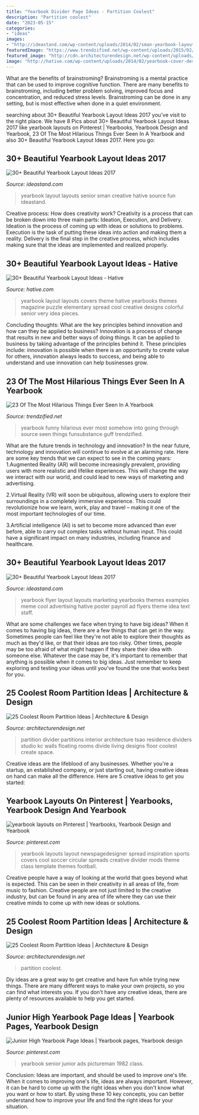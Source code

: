 ```yaml
---
title: "Yearbook Divider Page Ideas - Partition Coolest"
description: "Partition coolest"
date: "2023-05-15"
categories:
- "ideas"
images:
- "http://ideastand.com/wp-content/uploads/2014/02/sman-yearbook-layout-design-22.jpg"
featuredImage: "https://www.trendzified.net/wp-content/uploads/2015/02/funny-yearbook-50-shades.jpg"
featured_image: "http://cdn.architecturendesign.net/wp-content/uploads/2014/08/559.jpg"
image: "http://hative.com/wp-content/uploads/2014/02/yearbook-cover-design-25.jpg"
---
```



What are the benefits of brainstroming?
Brainstroming is a mental practice that can be used to improve cognitive function. There are many benefits to brainstroming, including better problem solving, improved focus and concentration, and reduced stress levels. Brainstroming can be done in any setting, but is most effective when done in a quiet environment.

	

		
searching about 30+ Beautiful Yearbook Layout Ideas 2017 you've visit to the right place. We have 8 Pics about 30+ Beautiful Yearbook Layout Ideas 2017 like yearbook layouts on Pinterest | Yearbooks, Yearbook Design and Yearbook, 23 Of The Most Hilarious Things Ever Seen In A Yearbook and also 30+ Beautiful Yearbook Layout Ideas 2017. Here you go:
		
    
## 30+ Beautiful Yearbook Layout Ideas 2017

<img loading=lazy src="http://ideastand.com/wp-content/uploads/2014/02/sman-yearbook-layout-design-22.jpg" onerror="this.onerror=null;this.src='https://tse4.mm.bing.net/th?id=OIP.9CUXlG63Un6UFbq8-AOsNAHaKd&amp;pid=15.1';" alt="30+ Beautiful Yearbook Layout Ideas 2017">

_Source: ideastand.com_

>yearbook layout layouts senior sman creative hative source fun ideastand. 

	

Creative process: How does creativity work?
Creativity is a process that can be broken down into three main parts: Ideation, Execution, and Delivery. Ideation is the process of coming up with ideas or solutions to problems. Execution is the task of putting these ideas into action and making them a reality. Delivery is the final step in the creative process, which includes making sure that the ideas are implemented and realized properly.

    
## 30+ Beautiful Yearbook Layout Ideas - Hative

<img loading=lazy src="http://hative.com/wp-content/uploads/2014/02/yearbook-cover-design-25.jpg" onerror="this.onerror=null;this.src='https://tse2.mm.bing.net/th?id=OIP.K1rGCEZen8nEOlpNyK1wmAHaJ4&amp;pid=15.1';" alt="30+ Beautiful Yearbook Layout Ideas - Hative">

_Source: hative.com_

>yearbook layout layouts covers theme hative yearbooks themes magazine puzzle elementary spread cool creative designs colorful senior very idea pieces. 

	

Concluding thoughts: What are the key principles behind innovation and how can they be applied to business?
Innovation is a process of change that results in new and better ways of doing things. It can be applied to business by taking advantage of the principles behind it. These principles include: innovation is possible when there is an opportunity to create value for others, innovation always leads to success, and being able to understand and use innovation can help businesses grow.

    
## 23 Of The Most Hilarious Things Ever Seen In A Yearbook

<img loading=lazy src="https://www.trendzified.net/wp-content/uploads/2015/02/funny-yearbook-50-shades.jpg" onerror="this.onerror=null;this.src='https://tse2.mm.bing.net/th?id=OIP.Q67PqHQLD0uFBcNB3YeTjAHaFj&amp;pid=15.1';" alt="23 Of The Most Hilarious Things Ever Seen In A Yearbook">

_Source: trendzified.net_

>yearbook funny hilarious ever most somehow into going through source seen things funsubstance guff trendzified. 

	

What are the future trends in technology and innovation?
In the near future, technology and innovation will continue to evolve at an alarming rate. Here are some key trends that we can expect to see in the coming years:
1.Augmented Reality (AR) will become increasingly prevalent, providing users with more realistic and lifelike experiences. This will change the way we interact with our world, and could lead to new ways of marketing and advertising.

2.Virtual Reality (VR) will soon be ubiquitous, allowing users to explore their surroundings in a completely immersive experience. This could revolutionize how we learn, work, play and travel – making it one of the most important technologies of our time.

3.Artificial intelligence (AI) is set to become more advanced than ever before, able to carry out complex tasks without human input. This could have a significant impact on many industries, including finance and healthcare.

    
## 30+ Beautiful Yearbook Layout Ideas 2017

<img loading=lazy src="https://ideastand.com/wp-content/uploads/2014/02/yearbook-flyer-design-16.jpg" onerror="this.onerror=null;this.src='https://tse1.mm.bing.net/th?id=OIP.uWpo0PzmW_hNe2EyDXs8ngHaLc&amp;pid=15.1';" alt="30+ Beautiful Yearbook Layout Ideas 2017">

_Source: ideastand.com_

>yearbook flyer layout layouts marketing yearbooks themes examples meme cool advertising hative poster payroll ad flyers theme idea text staff. 

	

What are some challenges we face when trying to have big ideas?
When it comes to having big ideas, there are a few things that can get in the way. Sometimes people can feel like they're not able to explore their thoughts as much as they'd like, or that their ideas are too risky. Other times, people may be too afraid of what might happen if they share their idea with someone else. Whatever the case may be, it's important to remember that anything is possible when it comes to big ideas. Just remember to keep exploring and testing your ideas until you've found the one that works best for you.

    
## 25 Coolest Room Partition Ideas | Architecture &amp; Design

<img loading=lazy src="http://cdn.architecturendesign.net/wp-content/uploads/2014/08/559.jpg" onerror="this.onerror=null;this.src='https://tse2.mm.bing.net/th?id=OIP.ezvH4qoRj1glBCBnrbwgYgHaLH&amp;pid=15.1';" alt="25 Coolest Room Partition Ideas | Architecture &amp; Design">

_Source: architecturendesign.net_

>partition divider partitions interior architecture tsao residence dividers studio kc walls floating rooms divide living designs floor coolest create space. 

	

Creative ideas are the lifeblood of any businesses. Whether you're a startup, an established company, or just starting out, having creative ideas on hand can make all the difference. Here are 5 creative ideas to get you started: 

    
## Yearbook Layouts On Pinterest | Yearbooks, Yearbook Design And Yearbook

<img loading=lazy src="https://s-media-cache-ak0.pinimg.com/originals/e5/7a/74/e57a74b74872c616ab108a44a389bfa1.jpg" onerror="this.onerror=null;this.src='https://tse1.mm.bing.net/th?id=OIP.btZzztQcq20JMWjRv8o6MwHaEy&amp;pid=15.1';" alt="yearbook layouts on Pinterest | Yearbooks, Yearbook Design and Yearbook">

_Source: pinterest.com_

>yearbook layouts layout newspagedesigner spread inspiration sports covers cool soccer circular spreads creative divider mods theme class template themes football. 

	

Creative people have a way of looking at the world that goes beyond what is expected. This can be seen in their creativity in all areas of life, from music to fashion. Creative people are not just limited to the creative industry, but can be found in any area of life where they can use their creative minds to come up with new ideas or solutions.

    
## 25 Coolest Room Partition Ideas | Architecture &amp; Design

<img loading=lazy src="https://cdn.architecturendesign.net/wp-content/uploads/2014/08/1349.jpg" onerror="this.onerror=null;this.src='https://tse1.mm.bing.net/th?id=OIP.7lVuGCbveFB3PoowrIGZtQHaJ4&amp;pid=15.1';" alt="25 Coolest Room Partition Ideas | Architecture &amp; Design">

_Source: architecturendesign.net_

>partition coolest. 

	

Diy ideas are a great way to get creative and have fun while trying new things. There are many different ways to make your own projects, so you can find what interests you. If you don’t have any creative ideas, there are plenty of resources available to help you get started.

    
## Junior High Yearbook Page Ideas | Yearbook Pages, Yearbook Design

<img loading=lazy src="https://i.pinimg.com/736x/90/7d/0b/907d0b93ad856f7676afa405d1aa421b.jpg" onerror="this.onerror=null;this.src='https://tse3.mm.bing.net/th?id=OIP.kRqEkWDK3xEvZCfcxFwvPAHaKC&amp;pid=15.1';" alt="Junior High Yearbook Page Ideas | Yearbook pages, Yearbook design">

_Source: pinterest.com_

>yearbook senior junior ads pictureman 1982 class. 

	

Conclusion: Ideas are important, and should be used to improve one's life.
When it comes to improving one's life, ideas are always important. However, it can be hard to come up with the right ideas when you don't know what you want or how to start. By using these 10 key concepts, you can better understand how to improve your life and find the right ideas for your situation.

